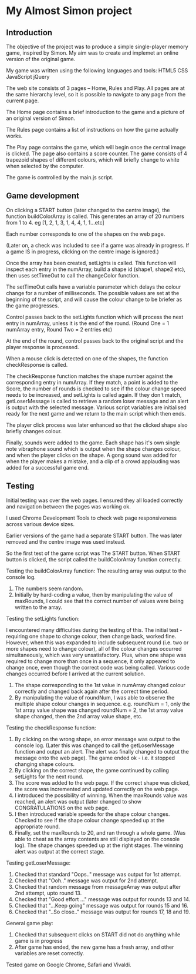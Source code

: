 # My Almost Simon project

## Introduction

The objective of the project was to produce a simple single-player memory game, 
inspired by Simon. My aim was to create and implemet an online version of the 
original game.

My game was written using the following languages and tools:
    HTML5
    CSS
    JavaScript
    jQuery

The web site consists of 3 pages – Home, Rules and Play.
All pages are at the same hierarchy level, so it is possible to navigate to any 
page from the current page.

The Home page contains a brief introduction to the game and a picture of an 
original version of Simon.

The Rules page contains a list of instructions on how the game actually works.

The Play page contains the game, which will begin once the central image is 
clicked.  The page also contains a score counter.
The game consists of 4 trapezoid shapes of different colours, which will briefly
change to white when selected by the computer.

The game is controlled by the main.js script.

## Game development

On clicking a START button (later changed to the centre image), the function 
buildColorArray is called.  This generates an array of 20 numbers from 1 to 4. 
eg [1, 2, 1, 3, 1, 4, 4, 1, 1…etc]

Each number corresponds to one of the shapes on the web page.

(Later on, a check was included to see if a game was already in progress. If a 
game IS in progress, clicking on the centre image is ignored.)

Once the array has been created, setLights is called.  This function will 
inspect each entry in the numArray, build a shape id (shape1, shape2 etc), then 
uses setTimeOut to call the changeColor function. 

The setTimeOut calls have a variable parameter which delays the colour change 
for a number of milliseconds. The possible values are set at the beginning of 
the script, and will cause the colour change to be briefer as the game 
progresses.

Control passes back to the setLights function which will process the next entry 
in numArray, unless it is the end of the round.  (Round One = 1 numArray entry, 
Round Two = 2 entries etc)

At the end of the round, control passes back to the original script and the 
player response is processed.

When a mouse click is detected on one of the shapes, the function checkResponse 
is called.

The checkResponse function matches the shape number against the corresponding 
entry in numArray.
If they match, a point is added to the Score, the number of rounds is checked 
to see if the colour change speed needs to be increased, and setLights is 
called again.
If they don't match, getLoserMessage is called to retrieve a random loser 
message and an alert is output with the selected message.  Various script 
variables are initialised ready for the next game and we return to the main 
script which then ends.

The player click process was later enhanced so that the clicked shape also 
briefly changes colour.

Finally, sounds were added to the game. Each shape has it's own single note 
vibraphone sound which is output when the shape changes colour, and when the 
player clicks on the shape.
A gong sound was added for when the player makes a mistake, and a clip of a
crowd applauding was added for a successful game end.

## Testing

Initial testing was over the web pages. I ensured they all loaded correctly and
navigation between the pages was working ok.

I used Chrome Development Tools to check web page responsiveness across various 
device sizes.

Earlier versions of the game had a separate START button. The was later removed 
and the centre image was used instead.

So the first test of the game script was The START button.  When START button is 
clicked, the script called the buildColorArray function correctly.

Testing the buildColorArray function:
The resulting array was output to the console log.  
1) The numbers seem random.
2) Initially by hard-coding a value, then by manipulating the value of 
    maxRounds, I could see that the correct number of values were being written to 
    the array.

Testing the setLights function:

I encountered many difficulties during the testing of this.
The initial test - requiring one shape to change colour, then change back, 
worked fine.
However, when this was expanded to include subsequent round (i.e. two or more 
shapes need to change colour), all of the colour changes occurred 
simultaneously, which was very unsatisfactory.  Plus, when one shape was 
required to change more than once in a sequence, it only appeared to change 
once, even though the correct code was being called.
Various code changes occurred before I arrived at the current solution.

1) The shape corresponding to the 1st value in numArray changed colour correctly 
    and changed back again after the correct time period.
2) By manipulating the value of roundNum, I was able to observe the multiple
    shape colour changes in sequence.
    e.g.    roundNum = 1, only the 1st array value shape was changed
            roundNum = 2, the 1st array value shape changed, then the 2nd array
                value shape, etc.

Testing the checkResponse function:
1) By clicking on the wrong shape, an error message was output to the console 
    log.  (Later this was changed to call the getLoserMessage function and 
    output an alert. The alert was finally changed to output the message onto 
    the web page).
    The game ended ok - i.e. it stopped changing shape colours.
2) By clicking on the correct shape, the game continued by calling setLights 
    for the next round.
3) The score was added to the web page. If the correct shape was clicked, the 
    score was incremented and updated correctly on the web page.
4) I introduced the possibility of winning. When the maxRounds value was 
    reached, an alert was output (later changed to show CONGRATULATIONS on the 
    web page.    
5) I then introduced variable speeds for the shape colour changes.  Checked to 
    see if the shape colour change speeded up at the appropriate round.
6) Finally, set the maxRounds to 20, and ran through a whole game. (Was able to
    cheat as the array contents are still displayed on the console log).
    The shape changes speeded up at the right stages.
    The winning alert was output at the correct stage.

Testing getLoserMessage:
1) Checked that standard "Oops.." message was output for 1st attempt.
2) Checked that "Ooh.." message was output for 2nd attempt.
3) Checked that random message from messageArray was output after 2nd attempt, 
    upto round 13.
4) Checked that "Good effort ..." message was output for rounds 13 and 14.
5) Checked that "...Keep going" message was output for rounds 15 and 16.
6) Checked that "..So close.." message was output for rounds 17, 18 and 19.

General game play:
1) Checked that subsequent clicks on START did not do anything while game is in 
    progress
2) After game has ended, the new game has a fresh array, and other variables are
    reset correctly.

Tested game on Google Chrome, Safari and Vivaldi.
    


